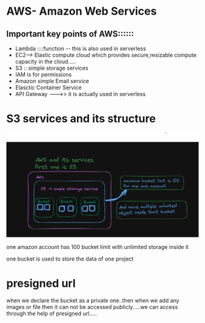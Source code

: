 # AWS- Amazon Web Services
<h2>Important key points of AWS::::::</h2>
<ul>

<li>Lambda ::::function -- this is also used in serverless  </li>
<li>EC2--> Elastic compute cloud which provides secure,resizable compute capacity in the cloud.....  </li>
<li>S3 :: simple storage services</li>
<li>IAM is for permissions </li>
<li>Amazon simple Email service </li>
<li>Elasctic Container Service </li>
<li>API Gateway --->> it is actually used in serverless </li>

</ul>


# S3 services and its structure
<img src="amazonwebs3.png" alt="s3 structure"/>
<p>one amazon account has 100 bucket limit with unlimited storage inside it</p>
<p>one bucket is used to store the data of one project</p>



# presigned url

<p>when we declare the bucket as a private one..then when we add any images or file then it can not be accessed publicly.....we can access through the help of presigned url.....</p>

